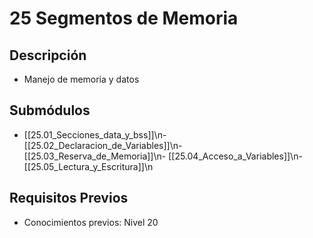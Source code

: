 # 25 Segmentos de Memoria

## Descripción
- Manejo de memoria y datos

## Submódulos
- [[25.01_Secciones_data_y_bss]]\n- [[25.02_Declaracion_de_Variables]]\n- [[25.03_Reserva_de_Memoria]]\n- [[25.04_Acceso_a_Variables]]\n- [[25.05_Lectura_y_Escritura]]\n

## Requisitos Previos
- Conocimientos previos: Nivel 20
